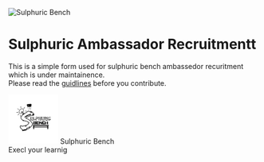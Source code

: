 ![Sulphuric Bench](https://github.com/sulphuric-bench/sb-ambassador/blob/main/SB.png?raw=true)
# Sulphuric Ambassador Recruitmentt <br >
This is a simple form used for sulphuric bench ambassedor recuritment which is under maintainence. <br >
Please read the [guidlines](https://docs.github.com/en/github/collaborating-with-issues-and-pull-requests/creating-a-pull-request) before you contribute.
<br >







<img src="SB.png" width='100px'>
Sulphuric Bench <br>
Execl your learnig
